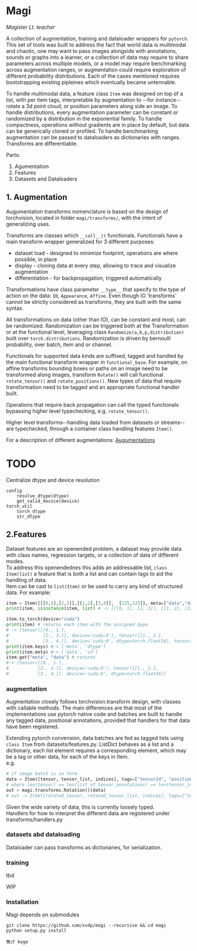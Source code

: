 # Magi
*Magister Lt. teacher*

A collection of augmentation, training and dataloader wrappers for `pytorch`. This set of tools was built to address the fact that world data is multimodal and chaotic, one may want to pass images alongside with annotations, sounds or graphs into a learner, or a collection of data may require to share parameters across multiple models, or a model may require benchmarking across augmentation ranges, or augmentation could require exploration of different probability distributions. Each of the cases mentioned requires bootstrapping existing pipleines which eventually became untennable.

To handle mulitmodal data, a feature class `Item` was designed on top of a list, with per item tags, interpretable by augmentation to --for instance-- rotate a 3d point cloud, or position parameters along side an image. To handle distributions, every augmentation parameter can be constant or randomized by a distribution in the exponential family. To handle compactness, operations without gradients are in place by default, but data can be generically cloned or profiled. To handle benchmarking augmentation can be passed to dataloaders as dictionaries with ranges. Transforms are differentiable.


Parts:<br>
1. Agumentation
2. Features
3. Datasets and Dataloaders


## 1. Augmentation

Augumentation transforms nomenclature is based on the design of torchvision, located in folder `magi/transforms/`, with the intent of generalizing uses.

Transforms are classes which `__call__()` functionals. Functionals have a main transform wrapper generalized for 3 different purposes:
* dataset load - designed to minimize footprint, operations are where possible, in place
* display - cloning data at every step, allowing to trace and visualize augmentation
* differentiation - for backpropagation, triggered automatically


Transformations have class parameter `__type__` that specify to the type of action on the data: `IO`, `Appearance`, `Affine`. Even though IO 'transforms' cannot be strictly considered as transforms, they are built with the same syntax.

All transformations on data (other than IO), can be constant and most, can be randomized. Randomization can be triggered both at the Transformation or at the functional level, leveraging class `Randomize(a,b,p,distribution)` built over `torch.distributions`. Randomization is driven by bernoulli probability, over batch, item and or channel. 

Functionals for supported data kinds are suffixed, tagged and handled by the main functional transform wrapper in `functional_base`. For example, on affine transforms bounding boxes or paths on an image need to be transformed along images, transform `Rotate()` will call functional `rotate_tensor()` and `rotate_positions()`. New types of data that require transformation need to be tagged and an appropriate functional handler built.

Operations that require back propagation can call the typed functionals bypassing higher level typechecking, e.g. `rotate_tensor()`.

Higher level transforms--handling data loaded from datasets or streams--are typechecked, through a container class handling features `Item()`.


For a description of different augmentations: [Augumentations](AUGMENT.md)
<!-- <img src="https://render.githubusercontent.com/render/math?math=0\geq p \geq1" style="background-color:white;padding:5px;"> -->

# TODO
Centralize dtype and device resolution
```
config
    resolve_dtype(dtype)
    get_valid_device(device)
torch_util
    torch_dtype
    str_dtype
```
## 2.Features

Dataset features are an openended problem, a dataset may provide data with class names, regression targets, or a collection of data of different modes. <br>
To address this openendednes this adds an addressable list, `class Item(list)` a feature that is both a list and can contain tags to aid the handling of data.<br>
Item can be cast to `list(Item)` or be used to carry any kind of structured data.
For example:

```python
item = Item([[[0,1],[2,3]],[[1,2],[3,4]],  [125,125]], meta=["data","data", "id"], dtype=["float32", "float16", "int"])
print(item, isinstance(item, list) # -> [[[0, 1], [2, 3]], [[1, 2], [3, 4]], [125, 125]] True

item.to_torch(device="cuda")
print(item) # returns each item with the assigned dype
# -> [tensor([[0., 1.],
#             [2., 3.]], device='cuda:0'), tensor([[1., 2.],
#             [3., 4.]], device='cuda:0', dtype=torch.float16), tensor([125, 125], device='cuda:0', dtype=torch.int32)]
print(item.keys) #-> ['meta', 'dtype']
print(item.meta) #-> ['data', 'id']
item.get("meta", "data") # returns
#-> [tensor([[0., 1.],
#           [2., 3.]], device='cuda:0'), tensor([[1., 2.],
#           [3., 4.]], device='cuda:0', dtype=torch.float16)]

```



### augmentation
Augmentation closely follows torchvision.transform design, with classes with callable methods. The main differences are that most of the implementations use pytorch native code and batches are built to handle any tagged data, positional annotations, provided that handlers for that data have been registered. <br> 

Extending pytorch convension, data batches are fed as tagged lists using `class Item` from datasets/features.py. ListDict behaves as a list and a dictionary,  each list element requires a corresponding element, which may be a tag or other data,  for each of the keys in Item. <br>
 e.g.
```python
# if image batch is in form
data = Item([tensor, tensor_list, indices], tags=["tensor2d", "positions2d", "indices"])
# where len(tensor) == len(list_of_tensor_annotations) == len(tensor_indices) == N, size of batch
out = magi.transforms.Rotation()(data)
# out -> Item([rotated_tensor, rotated_tensor_list, indices], tags=["tensor2d", "positions2d", "indices"]))
```
Given the wide variety of data, this is currently loosely typed. <br>
Handlers for how to interpret the different data are registered under transforms/handlers.py 

<!-- Tensors and lists of tensor annotations are rotated in the order defined in config, y or x dominant. <br>
Tensor lists can be of form [N,2,2] in the case of a box annotation or [N,2,M] in the case of paths. -->



### datasets abd dataloading
Dataloader can pass transforms as dictionaries, for serialization.

### training
tbd





WIP
### Installation
Magi depends on submodules
```
git clone https://github.com/xvdp/magi --recursive && cd magi
python setup.py install

焦げ koge
```
